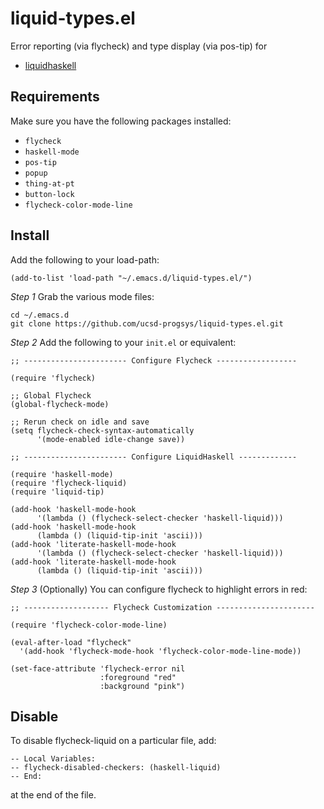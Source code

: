 liquid-types.el
===============

Error reporting (via flycheck) and type display (via pos-tip) for 

+ [liquidhaskell](https://github.com/ucsd-progsys/liquidhaskell)

Requirements
------------

Make sure you have the following packages installed:

+ `flycheck`
+ `haskell-mode`
+ `pos-tip`
+ `popup`
+ `thing-at-pt`
+ `button-lock`
+ `flycheck-color-mode-line`

Install
-------

Add the following to your load-path:

~~~~~
(add-to-list 'load-path "~/.emacs.d/liquid-types.el/")
~~~~~

*Step 1* Grab the various mode files:

~~~~~
cd ~/.emacs.d
git clone https://github.com/ucsd-progsys/liquid-types.el.git
~~~~~

*Step 2* Add the following to your `init.el` or equivalent:

~~~~~
;; ----------------------- Configure Flycheck ------------------

(require 'flycheck)

;; Global Flycheck
(global-flycheck-mode)

;; Rerun check on idle and save
(setq flycheck-check-syntax-automatically 
      '(mode-enabled idle-change save))

;; ----------------------- Configure LiquidHaskell -------------

(require 'haskell-mode)
(require 'flycheck-liquid)
(require 'liquid-tip)

(add-hook 'haskell-mode-hook 
	  '(lambda () (flycheck-select-checker 'haskell-liquid)))
(add-hook 'haskell-mode-hook
	  (lambda () (liquid-tip-init 'ascii)))
(add-hook 'literate-haskell-mode-hook 
	  '(lambda () (flycheck-select-checker 'haskell-liquid)))
(add-hook 'literate-haskell-mode-hook
	  (lambda () (liquid-tip-init 'ascii)))
~~~~~

*Step 3* (Optionally) You can configure flycheck to highlight errors in red:

~~~~~
;; ------------------- Flycheck Customization ----------------------

(require 'flycheck-color-mode-line)

(eval-after-load "flycheck"
  '(add-hook 'flycheck-mode-hook 'flycheck-color-mode-line-mode))

(set-face-attribute 'flycheck-error nil
                    :foreground "red"
	         	    :background "pink")
~~~~~



Disable
-------

To disable flycheck-liquid on a particular file, add:

    -- Local Variables:
    -- flycheck-disabled-checkers: (haskell-liquid)
    -- End:

at the end of the file.



